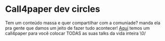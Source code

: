 # Call4paper dev circles

Tem um conteúdo massa e quer compartilhar com a comuniade? manda ela pra gente que damos um jeito de fazer tudo acontecer!
[Aqui](https://forms.gle/aDbTGXBZfRy9ZUoz9) temos um call4paper para você colocar TODAS as suas talks da vida inteira \0/
